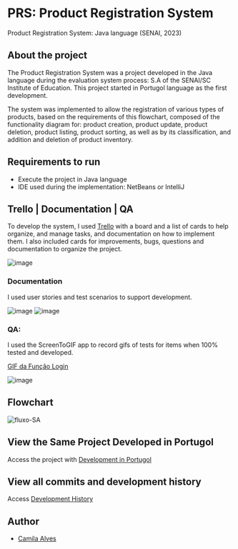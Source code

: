 # PRS: Product Registration System
Product Registration System: Java language (SENAI, 2023)

## About the project
The Product Registration System was a project developed in the Java language during the evaluation system process: S.A of the SENAI/SC Institute of Education. This project started in Portugol language as the first development.

The system was implemented to allow the registration of various types of products, based on the requirements of this flowchart, composed of the functionality diagram for: product creation, product update, product deletion, product listing, product sorting, as well as by its classification, and addition and deletion of product inventory.

## Requirements to run
* Execute the project in Java language
* IDE used during the implementation: NetBeans or IntelliJ

## Trello | Documentation | QA
To develop the system, I used [Trello](https://trello.com/b/ONKmAir6/sa-portugol) with a board and a list of cards to help organize, and manage tasks, and documentation on how to implement them. I also included cards for improvements, bugs, questions and documentation to organize the project.

![image](https://github.com/alvescamila87/sistema_cadastro_produto/assets/116912821/01114258-a0a7-43a5-abbb-062b44ef03cd)

### Documentation 
I used user stories and test scenarios to support development.

![image](https://github.com/alvescamila87/sistema_cadastro_produto/assets/116912821/3ced1ba3-5eee-423e-ad63-ac2b42196ec0)
![image](https://github.com/alvescamila87/sistema_cadastro_produto/assets/116912821/c950c5bb-b1d0-46f4-8a86-e3d63f1ea455)

### QA: 
I used the ScreenToGIF app to record gifs of tests for items when 100% tested and developed.

[GIF da Função Login](https://github.com/alvescamila87/portugol/blob/main/SENAI/5_SA_CADASTRO_PRODUTO/funcao01_login_test.gif)

![image](https://github.com/alvescamila87/sistema_cadastro_produto/assets/116912821/0e24bfda-5fc1-4780-a0dc-99eb56f3c570)

## Flowchart
![fluxo-SA](https://github.com/alvescamila87/sistema_cadastro_produto/assets/116912821/71141a67-28c1-4d0b-be82-d563664d03e2)

## View the Same Project Developed in Portugol
Access the project with [Development in Portugol](https://github.com/alvescamila87/sistema_cadastro_produto)

## View all commits and development history
Access [Development History](https://github.com/alvescamila87/java/commits/main/SENAI/0_JAVA_INTRODUCAO/Aula09_Metodos)


## Author
* [Camila Alves](https://www.linkedin.com/in/alvescamila87/)



 

 

 
